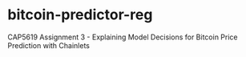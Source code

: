 # bitcoin-predictor-reg
CAP5619 Assignment 3 - Explaining Model Decisions for Bitcoin Price Prediction with Chainlets

